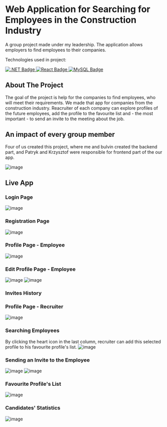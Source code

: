 # Web Application for Searching for Employees in the Construction Industry
A group project made under my leadership. The application allows employers to find employees to their companies.

Technologies used in project:

<div id="badges">
  <a href="#">
    <img src="https://img.shields.io/badge/.NET-5C2D91?style=for-the-badge&logo=.net&logoColor=white" alt=".NET Badge"/>
  </a>
  <a href="#">
    <img src="https://img.shields.io/badge/react-%2320232a.svg?style=for-the-badge&logo=react&logoColor=%2361DAFB" alt="React Badge"/>
  </a>
  <a href="#">
    <img src="https://img.shields.io/badge/mysql-4479A1.svg?style=for-the-badge&logo=mysql&logoColor=white" alt="MySQL Badge"/>
  </a>
</div>

## About The Project
The goal of the project is help for the companies to find employees, who will meet their requirements. We made that app for companies from the construction industry.
Reacruiter of each company can explore profiles of the future employees, add the profile to the favourite list and - the most important - to send an invite
to the meeting about the job.

## An impact of every group member
Four of us created this project, where me and bulvin created the backend part, and Patryk and Krzysztof were responsible for frontend part of the our app.

![image](https://github.com/Kstyk/Web-Application-for-Searching-for-Employees-in-the-Construction-Industry/assets/80002380/b7ec4ffd-b0d0-4920-8c11-0ea6c0d9c807)

## Live App
### Login Page
![image](https://github.com/Kstyk/Web-Application-for-Searching-for-Employees-in-the-Construction-Industry/assets/80002380/a0a855a4-4085-4a2d-b5a9-352cb6e5b790)

### Registration Page
![image](https://github.com/Kstyk/Web-Application-for-Searching-for-Employees-in-the-Construction-Industry/assets/80002380/6652ee9c-8eeb-471c-8eb9-82d61728db08)

### Profile Page - Employee
![image](https://github.com/Kstyk/Web-Application-for-Searching-for-Employees-in-the-Construction-Industry/assets/80002380/edd2712a-cf15-4801-be50-3b4d1bd7fe48)

### Edit Profile Page - Employee
![image](https://github.com/Kstyk/Web-Application-for-Searching-for-Employees-in-the-Construction-Industry/assets/80002380/edf7c7e3-484d-43a2-a491-afe919acf95e)
![image](https://github.com/Kstyk/Web-Application-for-Searching-for-Employees-in-the-Construction-Industry/assets/80002380/d1ac7bb6-8baf-450c-8679-cfbc5701cced)

### Invites History

### Profile Page - Recruiter
![image](https://github.com/Kstyk/Web-Application-for-Searching-for-Employees-in-the-Construction-Industry/assets/80002380/23ee14cc-2bb3-4a16-9628-14e77ed7e93e)

### Searching Employees
By clicking the heart icon in the last column, recruiter can add this selected profile to his favourite profile's list.
![image](https://github.com/Kstyk/Web-Application-for-Searching-for-Employees-in-the-Construction-Industry/assets/80002380/0feaa26d-88b7-4898-b823-f2c4dd63ebf2)

### Sending an Invite to the Employee
![image](https://github.com/Kstyk/Web-Application-for-Searching-for-Employees-in-the-Construction-Industry/assets/80002380/fd71641a-d122-47a1-8774-bb4eaea03908)
![image](https://github.com/Kstyk/Web-Application-for-Searching-for-Employees-in-the-Construction-Industry/assets/80002380/97022a43-84cd-4808-a447-e81a930693a1)

### Favourite Profile's List
![image](https://github.com/Kstyk/Web-Application-for-Searching-for-Employees-in-the-Construction-Industry/assets/80002380/e59aef8f-640c-4372-9a2b-1ae05a301566)

### Candidates' Statistics
![image](https://github.com/Kstyk/Web-Application-for-Searching-for-Employees-in-the-Construction-Industry/assets/80002380/5fa24444-8dde-43c2-9ee1-4c65eaa0d7fc)



